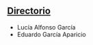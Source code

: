 
  [Directorio](https://github.com/luciaagarcia/AlfonsoGarcia/tree/L1)
---
 * Lucía Alfonso García
 * Eduardo García Aparicio

